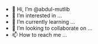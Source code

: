 - 👋 Hi, I’m @abdul-mutlib
- 👀 I’m interested in ...
- 🌱 I’m currently learning ...
- 💞️ I’m looking to collaborate on ...
- 📫 How to reach me ...

<!---
abdul-mutlib/abdul-mutlib is a ✨ special ✨ repository because its `README.md` (this file) appears on your GitHub profile.
You can click the Preview link to take a look at your changes.
--->
